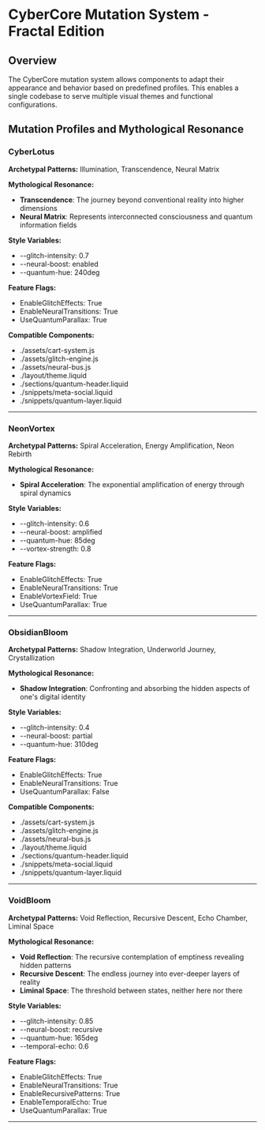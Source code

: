 ﻿# CyberCore Mutation System - Fractal Edition

## Overview

The CyberCore mutation system allows components to adapt their appearance and behavior based on predefined profiles. This enables a single codebase to serve multiple visual themes and functional configurations.

## Mutation Profiles and Mythological Resonance

### CyberLotus

**Archetypal Patterns:** Illumination, Transcendence, Neural Matrix

**Mythological Resonance:**

- **Transcendence**: The journey beyond conventional reality into higher dimensions
- **Neural Matrix**: Represents interconnected consciousness and quantum information fields

**Style Variables:**
- --glitch-intensity: 0.7
- --neural-boost: enabled
- --quantum-hue: 240deg

**Feature Flags:**
- EnableGlitchEffects: True
- EnableNeuralTransitions: True
- UseQuantumParallax: True

**Compatible Components:**

- ./assets/cart-system.js
- ./assets/glitch-engine.js
- ./assets/neural-bus.js
- ./layout/theme.liquid
- ./sections/quantum-header.liquid
- ./snippets/meta-social.liquid
- ./snippets/quantum-layer.liquid

---

### NeonVortex

**Archetypal Patterns:** Spiral Acceleration, Energy Amplification, Neon Rebirth

**Mythological Resonance:**

- **Spiral Acceleration**: The exponential amplification of energy through spiral dynamics

**Style Variables:**
- --glitch-intensity: 0.6
- --neural-boost: amplified
- --quantum-hue: 85deg
- --vortex-strength: 0.8

**Feature Flags:**
- EnableGlitchEffects: True
- EnableNeuralTransitions: True
- EnableVortexField: True
- UseQuantumParallax: True

---

### ObsidianBloom

**Archetypal Patterns:** Shadow Integration, Underworld Journey, Crystallization

**Mythological Resonance:**

- **Shadow Integration**: Confronting and absorbing the hidden aspects of one's digital identity

**Style Variables:**
- --glitch-intensity: 0.4
- --neural-boost: partial
- --quantum-hue: 310deg

**Feature Flags:**
- EnableGlitchEffects: True
- EnableNeuralTransitions: True
- UseQuantumParallax: False

**Compatible Components:**

- ./assets/cart-system.js
- ./assets/glitch-engine.js
- ./assets/neural-bus.js
- ./layout/theme.liquid
- ./sections/quantum-header.liquid
- ./snippets/meta-social.liquid
- ./snippets/quantum-layer.liquid

---

### VoidBloom

**Archetypal Patterns:** Void Reflection, Recursive Descent, Echo Chamber, Liminal Space

**Mythological Resonance:**

- **Void Reflection**: The recursive contemplation of emptiness revealing hidden patterns
- **Recursive Descent**: The endless journey into ever-deeper layers of reality
- **Liminal Space**: The threshold between states, neither here nor there

**Style Variables:**
- --glitch-intensity: 0.85
- --neural-boost: recursive
- --quantum-hue: 165deg
- --temporal-echo: 0.6

**Feature Flags:**
- EnableGlitchEffects: True
- EnableNeuralTransitions: True
- EnableRecursivePatterns: True
- EnableTemporalEcho: True
- UseQuantumParallax: True

---


